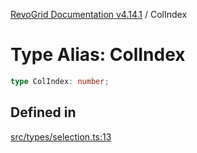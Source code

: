 [RevoGrid Documentation v4.14.1](README.md) / ColIndex

# Type Alias: ColIndex

```ts
type ColIndex: number;
```

## Defined in

[src/types/selection.ts:13](https://github.com/revolist/revogrid/blob/925db466c3d20933669e374666cd0ddbe00cac19/src/types/selection.ts#L13)
